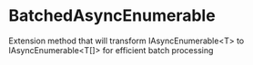 # BatchedAsyncEnumerable
Extension method that will transform IAsyncEnumerable&lt;T> to IAsyncEnumerable&lt;T[]> for efficient batch processing
